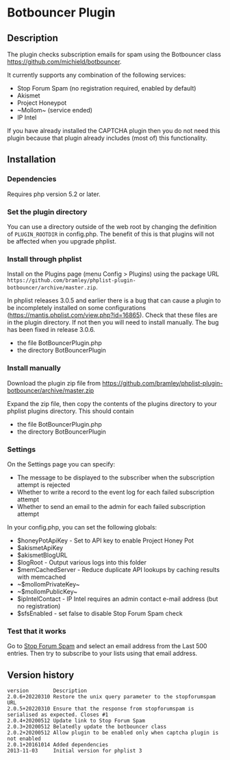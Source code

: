 # Botbouncer Plugin #

## Description ##

The plugin checks subscription emails for spam using the Botbouncer class <https://github.com/michield/botbouncer>.

It currently supports any combination of the following services:
* Stop Forum Spam (no registration required, enabled by default)
* Akismet
* Project Honeypot
* ~Mollom~ (service ended)
* IP Intel

If you have already installed the CAPTCHA plugin then you do not need this plugin because that plugin already includes
(most of) this functionality.

## Installation ##

### Dependencies ###

Requires php version 5.2 or later.

### Set the plugin directory ###
You can use a directory outside of the web root by changing the definition of `PLUGIN_ROOTDIR` in config.php.
The benefit of this is that plugins will not be affected when you upgrade phplist.

### Install through phplist ###
Install on the Plugins page (menu Config > Plugins) using the package URL `https://github.com/bramley/phplist-plugin-botbouncer/archive/master.zip`.

In phplist releases 3.0.5 and earlier there is a bug that can cause a plugin to be incompletely installed on some configurations (<https://mantis.phplist.com/view.php?id=16865>).
Check that these files are in the plugin directory. If not then you will need to install manually. The bug has been fixed in release 3.0.6.

* the file BotBouncerPlugin.php
* the directory BotBouncerPlugin

### Install manually ###
Download the plugin zip file from <https://github.com/bramley/phplist-plugin-botbouncer/archive/master.zip>

Expand the zip file, then copy the contents of the plugins directory to your phplist plugins directory.
This should contain

* the file BotBouncerPlugin.php
* the directory BotBouncerPlugin

### Settings ###

On the Settings page you can specify:

* The message to be displayed to the subscriber when the subscription attempt is rejected
* Whether to write a record to the event log for each failed subscription attempt
* Whether to send an email to the admin for each failed subscription attempt

In your config.php, you can set the following globals:

* $honeyPotApiKey - Set to API key to enable Project Honey Pot
* $akismetApiKey
* $akismetBlogURL
* $logRoot - Output various logs into this folder
* $memCachedServer - Reduce duplicate API lookups by caching results with memcached
* ~$mollomPrivateKey~
* ~$mollomPublicKey~
* $ipIntelContact - IP Intel requires an admin contact e-mail address (but no registration)
* $sfsEnabled - set false to disable Stop Forum Spam check

### Test that it works ###

Go to <a href="https://www.stopforumspam.com/stats#datatable" target="_blank">Stop Forum Spam</a> and select an email
address from the Last 500 entries. Then try to subscribe to your lists using that email address.

## Version history ##

    version        Description
    2.0.6+20220310 Restore the unix query parameter to the stopforumspam URL
    2.0.5+20220310 Ensure that the response from stopforumspam is serialised as expected. Closes #1
    2.0.4+20200512 Update link to Stop Forum Spam
    2.0.3+20200512 Belatedly update the botbouncer class
    2.0.2+20200512 Allow plugin to be enabled only when captcha plugin is not enabled
    2.0.1+20161014 Added dependencies
    2013-11-03     Initial version for phplist 3
